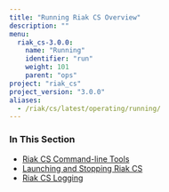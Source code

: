 ```yaml
---
title: "Running Riak CS Overview"
description: ""
menu:
  riak_cs-3.0.0:
    name: "Running"
    identifier: "run"
    weight: 101
    parent: "ops"
project: "riak_cs"
project_version: "3.0.0"
aliases:
  - /riak/cs/latest/operating/running/
---
```


### In This Section

- [Riak CS Command-line Tools](../../cookbooks/command-line-tools)
- [Launching and Stopping Riak CS](../../cookbooks/installing/launching-and-stopping/)
- [Riak CS Logging](../../cookbooks/logging/)
